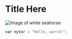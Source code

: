 # Title Here 
![Image of white seahorse](https://github.com/user-attachments/assets/3a06d04c-d2d9-49bf-b773-528689a10a0c) 
``` javascript
var myVar = "Hello, world!";
```
